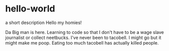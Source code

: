 # hello-world
a short description
Hello my homies!

Da Big man is here. Learning to code so that I don't have to be a wage slave journalist or collect neetbucks.
I've never been to tacobell. I might go but it might make me poop. Eating too much tacobell has actually killed people.
